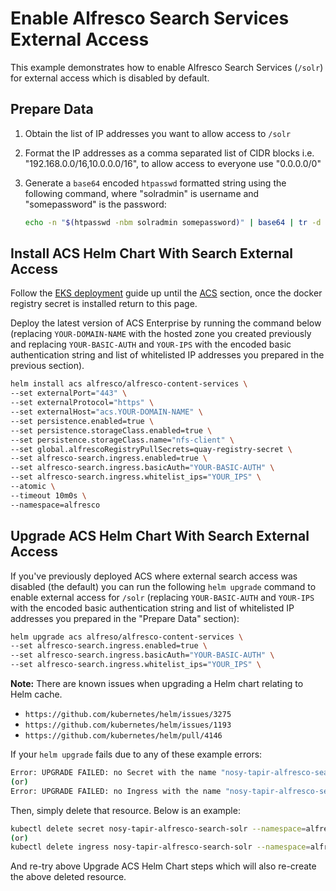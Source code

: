 # Enable Alfresco Search Services External Access

This example demonstrates how to enable Alfresco Search Services (`/solr`) for external access which is disabled by default.

## Prepare Data

1. Obtain the list of IP addresses you want to allow access to `/solr`
2. Format the IP addresses as a comma separated list of CIDR blocks i.e. "192.168.0.0/16,10.0.0.0/16", to allow access to everyone use "0.0.0.0/0"
3. Generate a `base64` encoded `htpasswd` formatted string using the following command, where "solradmin" is username and "somepassword" is the password:

    ```bash
    echo -n "$(htpasswd -nbm solradmin somepassword)" | base64 | tr -d '\n'
    ```

## Install ACS Helm Chart With Search External Access

Follow the [EKS deployment](../eks-deployment.md) guide up until the [ACS](../eks-deployment.md#acs) section, once the docker registry secret is installed return to this page.

Deploy the latest version of ACS Enterprise by running the command below (replacing `YOUR-DOMAIN-NAME` with the hosted zone you created previously and replacing `YOUR-BASIC-AUTH` and `YOUR-IPS` with the encoded basic authentication string and list of whitelisted IP addresses you prepared in the previous section).

```bash
helm install acs alfresco/alfresco-content-services \
--set externalPort="443" \
--set externalProtocol="https" \
--set externalHost="acs.YOUR-DOMAIN-NAME" \
--set persistence.enabled=true \
--set persistence.storageClass.enabled=true \
--set persistence.storageClass.name="nfs-client" \
--set global.alfrescoRegistryPullSecrets=quay-registry-secret \
--set alfresco-search.ingress.enabled=true \
--set alfresco-search.ingress.basicAuth="YOUR-BASIC-AUTH" \
--set alfresco-search.ingress.whitelist_ips="YOUR_IPS" \
--atomic \
--timeout 10m0s \
--namespace=alfresco
```

## Upgrade ACS Helm Chart With Search External Access

If you've previously deployed ACS where external search access was disabled (the default) you can run the following `helm upgrade` command to enable external access for `/solr` (replacing `YOUR-BASIC-AUTH` and `YOUR-IPS` with the encoded basic authentication string and list of whitelisted IP addresses you prepared in the "Prepare Data" section):

```bash
helm upgrade acs alfreso/alfresco-content-services \
--set alfresco-search.ingress.enabled=true \
--set alfresco-search.ingress.basicAuth="YOUR-BASIC-AUTH" \
--set alfresco-search.ingress.whitelist_ips="YOUR_IPS" \
```

**Note:** There are known issues when upgrading a Helm chart relating to Helm cache.

- `https://github.com/kubernetes/helm/issues/3275`
- `https://github.com/kubernetes/helm/issues/1193`
- `https://github.com/kubernetes/helm/pull/4146`

If your `helm upgrade` fails due to any of these example errors:

```bash
Error: UPGRADE FAILED: no Secret with the name "nosy-tapir-alfresco-search-solr" found
(or)
Error: UPGRADE FAILED: no Ingress with the name "nosy-tapir-alfresco-search-solr" found
```

Then, simply delete that resource.  Below is an example:

```bash
kubectl delete secret nosy-tapir-alfresco-search-solr --namespace=alfresco
(or)
kubectl delete ingress nosy-tapir-alfresco-search-solr --namespace=alfresco
```

And re-try above Upgrade ACS Helm Chart steps which will also re-create the above deleted resource.
